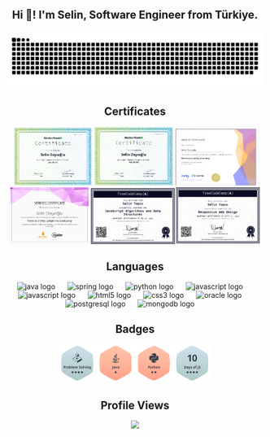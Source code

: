 <h2 align="center">Hi 👋! I'm Selin, Software Engineer from Türkiye.</h2>

<div align="center">

###
  ![](https://raw.githubusercontent.com/selin-topcu/Snake-in-Contribution-Grid/output/github-contribution-grid-snake.svg)

## Certificates
  [<img src="src/img/hackerrank-java-certificate.png" width="155">](https://www.hackerrank.com/certificates/249ebc6ec8df)
  [<img src="src/img/hackerrank-sql-certificate.png" width="155">](https://www.hackerrank.com/certificates/7b7e4e33b825)
  [<img src="src/img/patika-java-certificate.png" width="160">](https://verified.sertifier.com/en/verify/49183036965733/)
  [<img src="src/img/kodluyoruz-frontend-certificate.png" width="155">](https://verified.sertifier.com/en/verify/30811053036848/)
  [<img src="src/img/freecodecamp-javascript-certificate.png" width="165">](https://www.freecodecamp.org/certification/selintopcu/javascript-algorithms-and-data-structures)
  [<img src="src/img/freecodecamp-responsiveweb-certificate.png" width="165">](https://www.freecodecamp.org/certification/selintopcu/responsive-web-design)
  
## Languages
  <img src="https://cdn.jsdelivr.net/gh/devicons/devicon/icons/java/java-original.svg" height="40" alt="java logo"  />
  <img width="16" />
  <img src="https://cdn.jsdelivr.net/gh/devicons/devicon/icons/spring/spring-original.svg" height="40" alt="spring logo"  />
  <img width="16" />
  <img src="https://cdn.jsdelivr.net/gh/devicons/devicon/icons/python/python-original.svg" height="40" alt="python logo"  />
  <img width="16" />
  <img src="https://cdn.jsdelivr.net/gh/devicons/devicon/icons/javascript/javascript-original.svg" height="40" alt="javascript logo"  />
  <img width="16" />
  <img src="https://cdn.jsdelivr.net/gh/devicons/devicon/icons/react/react-original.svg" height="40" alt="javascript logo"  />
  <img width="16" />
  <img src="https://cdn.jsdelivr.net/gh/devicons/devicon/icons/html5/html5-original.svg" height="40" alt="html5 logo"  />
  <img width="16" />
  <img src="https://cdn.jsdelivr.net/gh/devicons/devicon/icons/css3/css3-original.svg" height="40" alt="css3 logo"  />
  <img width="16" />
  <img src="https://cdn.jsdelivr.net/gh/devicons/devicon/icons/oracle/oracle-original.svg" height="40" alt="oracle logo"  />
  <img width="16" />
  <img src="https://cdn.jsdelivr.net/gh/devicons/devicon/icons/postgresql/postgresql-original.svg" height="40" alt="postgresql logo"  />
  <img width="16" />
  <img src="https://cdn.jsdelivr.net/gh/devicons/devicon/icons/mongodb/mongodb-original.svg" height="40" alt="mongodb logo"  />
  <img width="16" />

## Badges
  [<img src="src/img/hackerrank-badge.png" width="300">](https://www.hackerrank.com/profile/selintopcu)


  
</div>

<div align="center">
      

  
## Profile Views
  <img src="https://profile-counter.glitch.me/selin-topcu/count.svg?"  />
</div>
